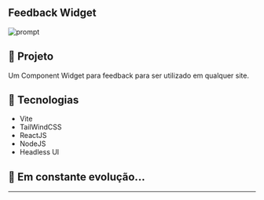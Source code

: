 ## Feedback Widget

![prompt](https://i.imgur.com/PYGz2Ao.png)


## 🚀 Projeto

Um Component Widget para feedback para ser utilizado em qualquer site.

## 🔧 Tecnologias

- Vite
- TailWindCSS
- ReactJS
- NodeJS
- Headless UI
## 🚀 **Em constante evolução...**

---